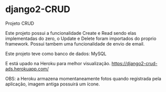 # django2-CRUD

Projeto CRUD

Este projeto possui a funcionalidade Create e Read sendo elas implementadas do zero, o Update e Delete foram importados do proprio framework. 
Possui tambem uma funcionalidade de envio de email.

Este projeto teve como banco de dados: MySQL

E está upado na Heroku para melhor visualização. https://django2-crud-ads.herokuapp.com/

OBS: a Heroku armazena momentaneamente fotos quando registrada pela aplicação, imagem antiga possuirá um ícone.
